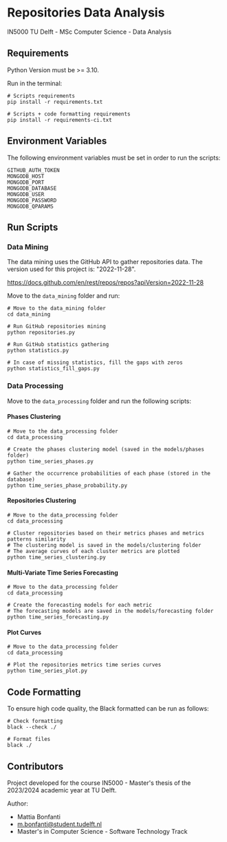 # Repositories Data Analysis

IN5000 TU Delft - MSc Computer Science - Data Analysis

## Requirements

Python Version must be >= 3.10.

Run in the terminal:

```shell
# Scripts requirements
pip install -r requirements.txt

# Scripts + code formatting requirements
pip install -r requirements-ci.txt
```

## Environment Variables

The following environment variables must be set in order to run the scripts:

```shell
GITHUB_AUTH_TOKEN
MONGODB_HOST
MONGODB_PORT
MONGODB_DATABASE
MONGODB_USER
MONGODB_PASSWORD
MONGODB_QPARAMS
```

## Run Scripts

### Data Mining

The data mining uses the GitHub API to gather repositories data. The version used for this project is: "2022-11-28".

https://docs.github.com/en/rest/repos/repos?apiVersion=2022-11-28

Move to the `data_mining` folder and run:

```shell
# Move to the data_mining folder
cd data_mining

# Run GitHub repositories mining
python repositories.py

# Run GitHub statistics gathering
python statistics.py

# In case of missing statistics, fill the gaps with zeros
python statistics_fill_gaps.py
```

### Data Processing

Move to the `data_processing` folder and run the following scripts:

#### Phases Clustering

```shell
# Move to the data_processing folder
cd data_processing

# Create the phases clustering model (saved in the models/phases folder)
python time_series_phases.py

# Gather the occurrence probabilities of each phase (stored in the database)
python time_series_phase_probability.py
```

#### Repositories Clustering

```shell
# Move to the data_processing folder
cd data_processing

# Cluster repositories based on their metrics phases and metrics patterns similarity
# The clustering model is saved in the models/clustering folder
# The average curves of each cluster metrics are plotted
python time_series_clustering.py
```

#### Multi-Variate Time Series Forecasting

```shell
# Move to the data_processing folder
cd data_processing

# Create the forecasting models for each metric
# The forecasting models are saved in the models/forecasting folder
python time_series_forecasting.py
```

#### Plot Curves

```shell
# Move to the data_processing folder
cd data_processing

# Plot the repositories metrics time series curves
python time_series_plot.py
```

## Code Formatting

To ensure high code quality, the Black formatted can be run as follows:

```shell
# Check formatting
black --check ./

# Format files
black ./
```

## Contributors

Project developed for the course IN5000 - Master's thesis of the 2023/2024 academic year at TU Delft.

Author:
- Mattia Bonfanti
- [m.bonfanti@student.tudelft.nl](mailto:m.bonfanti@student.tudelft.nl)
- Master's in Computer Science - Software Technology Track
